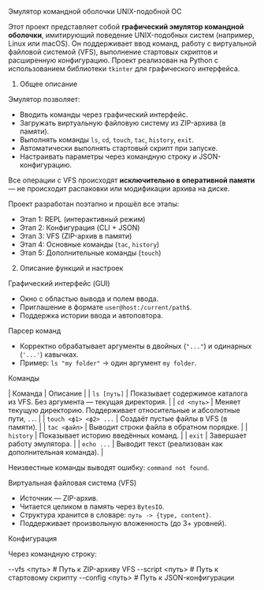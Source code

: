 Эмулятор командной оболочки UNIX-подобной ОС

Этот проект представляет собой **графический эмулятор командной оболочки**, имитирующий поведение UNIX-подобных систем (например, Linux или macOS). Он поддерживает ввод команд, работу с виртуальной файловой системой (VFS), выполнение стартовых скриптов и расширенную конфигурацию. Проект реализован на Python с использованием библиотеки `tkinter` для графического интерфейса.


1. Общее описание

Эмулятор позволяет:
- Вводить команды через графический интерфейс.
- Загружать виртуальную файловую систему из ZIP-архива (в памяти).
- Выполнять команды `ls`, `cd`, `touch`, `tac`, `history`, `exit`.
- Автоматически выполнять стартовый скрипт при запуске.
- Настраивать параметры через командную строку и JSON-конфигурацию.

Все операции с VFS происходят **исключительно в оперативной памяти** — не происходит распаковки или модификации архива на диске.

Проект разработан поэтапно и прошёл все этапы:
- Этап 1: REPL (интерактивный режим)
- Этап 2: Конфигурация (CLI + JSON)
- Этап 3: VFS (ZIP-архив в памяти)
- Этап 4: Основные команды (`tac`, `history`)
- Этап 5: Дополнительные команды (`touch`)

2. Описание функций и настроек

Графический интерфейс (GUI)
- Окно с областью вывода и полем ввода.
- Приглашение в формате `user@host:/current/path$`.
- Поддержка истории ввода и автоповтора.

Парсер команд
- Корректно обрабатывает аргументы в двойных (`"..."`) и одинарных (`'...'`) кавычках.
- Пример: `ls "my folder"` → один аргумент `my folder`.

Команды

| Команда      | Описание |
| `ls [путь]` | Показывает содержимое каталога из VFS. Без аргумента — текущая директория. |
| `cd <путь>` | Меняет текущую директорию. Поддерживает относительные и абсолютные пути, `..`. |
| `touch <ф1> <ф2> ...` | Создаёт пустые файлы в VFS (в памяти). |
| `tac <файл>` | Выводит строки файла в обратном порядке. |
| `history`   | Показывает историю введённых команд. |
| `exit`      | Завершает работу эмулятора. |
| `echo ...`  | Выводит текст (реализован как дополнительная команда). |

Неизвестные команды выводят ошибку: `command not found`.

Виртуальная файловая система (VFS)
- Источник — ZIP-архив.
- Читается целиком в память через `BytesIO`.
- Структура хранится в словаре: `путь -> {type, content}`.
- Поддерживает произвольную вложенность (до 3+ уровней).

Конфигурация

Через командную строку:

--vfs <путь>        # Путь к ZIP-архиву VFS
--script <путь>     # Путь к стартовому скрипту
--config <путь>     # Путь к JSON-конфигурации
